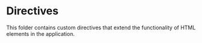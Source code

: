 # Directives

This folder contains custom directives that extend the functionality of HTML elements in the application.
